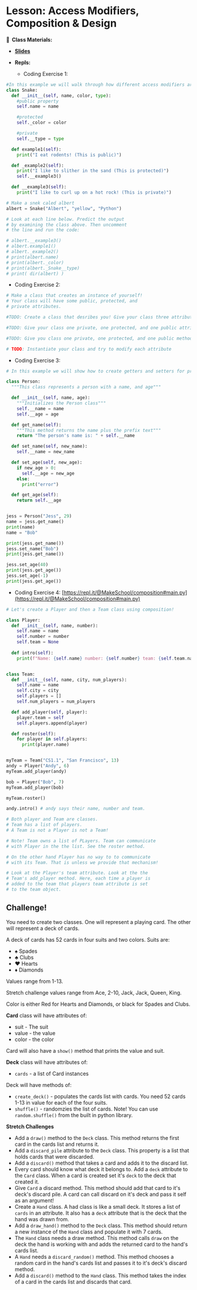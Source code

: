 <!-- .slide: data-background="./Images/header.svg" data-background-repeat="none" data-background-size="40% 40%" data-background-position="center 10%" class="header" -->
# Lesson: Access Modifiers, Composition & Design

<!-- Put a link to the slides so that students can find them -->

**📝 &nbsp;Class Materials:** 
  <!-- Put a link to the slides -->
* [**Slides**](https://docs.google.com/presentation/d/1RkjEvVQsAh6j-r-z1nkuys9g0ejXGoCmGy2AeGIeqbg/edit?usp=sharing)

* **Repls:**
  * Coding Exercise 1: 
  
  <!-- [https://repl.it/@MakeSchool/accessmodifierspython#main.py](https://repl.it/@MakeSchool/accessmodifierspython#main.py) -->

```python
#In this example we will walk through how different access modifiers are indicated in Python
class Snake:
  def __init__(self, name, color, type):
    #public property
    self.name = name

    #protected
    self._color = color

    #private
    self.__type = type

  def example1(self):
    print("I eat rodents! (This is public)")

  def _example2(self):
    print("I like to slither in the sand (This is protected)")
    self.__example3()

  def __example3(self):
    print("I like to curl up on a hot rock! (This is private)")

# Make a snek caled albert
albert = Snake("Albert", "yellow", "Python")

# Look at each line below. Predict the output 
# by examining the class above. Then uncomment 
# the line and run the code: 

# albert.__example3()
# albert.example1()
# albert._example2()
# print(albert.name)
# print(albert._color)
# print(albert._Snake__type)
# print( dir(albert) )

```

  * Coding Exercise 2: 
  
  <!-- [https://repl.it/@MakeSchool/accessmodifierspractice#main.py](https://repl.it/@MakeSchool/accessmodifierspractice#main.py) -->

```python
# Make a class that creates an instance of yourself! 
# Your class will have some public, protected, and 
# private attributes. 

#TODO: Create a class that desribes you! Give your class three attributes

#TODO: Give your class one private, one protected, and one public attribute

#TODO: Give you class one private, one protected, and one public method

# TODO: Instantiate your class and try to modify each attribute

```

  * Coding Exercise 3: 
  
  <!-- [https://repl.it/@JessDahmen/gettersandsetters#main.py](https://repl.it/@JessDahmen/gettersandsetters#main.py) -->

```python
# In this example we will show how to create getters and setters for properties within a class

class Person:
  """This class represents a person with a name, and age"""

  def __init__(self, name, age):
    """Initializes the Person class"""
    self.__name = name
    self.__age = age

  def get_name(self):
    """This method returns the name plus the prefix text"""
    return "The person's name is: " + self.__name

  def set_name(self, new_name):
    self.__name = new_name

  def set_age(self, new_age):
    if new_age > 0:
      self.__age = new_age
    else:
      print("error")

  def get_age(self):
    return self.__age


jess = Person("Jess", 29)
name = jess.get_name()
print(name)
name = "Bob"

print(jess.get_name())
jess.set_name("Bob")
print(jess.get_name())

jess.set_age(40)
print(jess.get_age())
jess.set_age(-1)
print(jess.get_age())
```
  * Coding Exercise 4: [https://repl.it/@MakeSchool/composition#main.py](https://repl.it/@MakeSchool/composition#main.py)

```python
# Let's create a Player and then a Team class using composition!

class Player:
  def __init__(self, name, number):
    self.name = name
    self.number = number
    self.team = None
  
  def intro(self):
    print(f"Name: {self.name} number: {self.number} team: {self.team.name}")


class Team:
  def __init__(self, name, city, num_players):
    self.name = name
    self.city = city
    self.players = []
    self.num_players = num_players

  def add_player(self, player):
    player.team = self
    self.players.append(player)

  def roster(self):
    for player in self.players:
      print(player.name)


myTeam = Team("CS1.1", "San Francisco", 13)
andy = Player("Andy", 6)
myTeam.add_player(andy)

bob = Player("Bob", 7)
myTeam.add_player(bob)

myTeam.roster()

andy.intro() # andy says their name, number and team. 

# Both player and Team are classes. 
# Team has a list of players. 
# A Team is not a Player is not a Team!

# Note! Team owns a list of PLayers. Team can communicate 
# with Player in the the list. See the roster method. 

# On the other hand Player has no way to to communicate 
# with its Team. That is unless we provide that mechanism!

# Look at the Player's team attribute. Look at the the 
# Team's add_player method. Here, each time a player is 
# added to the team that players team attribute is set 
# to the team object. 
```

  <!-- * Coding Exercise 5: [https://repl.it/@MakeSchool/DeckCardsComposition#main.py](https://repl.it/@MakeSchool/DeckCardsComposition#main.py) -->

## Challenge!

You need to create two classes. One will represent a playing card. The other will represent a deck of cards. 

A deck of cards has 52 cards in four suits and two colors. Suits are: 

- ♠️ Spades
- ♣️ Clubs
- ♥️ Hearts
- ♦️ Diamonds

Values range from 1-13. 

Stretch challenge values range from Ace, 2-10, Jack, Jack, Queen, King. 

Color is either Red for Hearts and Diamonds, or black for Spades and Clubs. 

**Card** class will have attributes of:

- suit - The suit
- value - the value
- color - the color

Card will also have a `show()` method that prints the value and suit. 

**Deck** class will have attributes of: 

- `cards` - a list of Card instances 

Deck will have methods of: 

- `create_deck()` - populates the cards list with cards. You need 52 cards 1-13 in value for each of the four suits. 
- `shuffle()` - randomzies the list of cards. Note! You can use `random.shuffle()` from the built in python library. 

**Stretch Challenges**

- Add a `draw()` method to the `Deck` class. This method returns the first card in the cards list and returns it. 
- Add a `discard_pile` attribute to the `Deck` class. This property is a list that holds cards that were discarded. 
- Add a `discard()` method that takes a card and adds it to the discard list. 
- Every card should know what deck it belongs to. Add a `deck` attribute to the `Card` class. When a card is created set it's `deck` to the deck that created it. 
- Give `Card` a discard method. This method should add that card to it's deck's discard pile. A card can call discard on it's deck and pass it self as an argument!
- Create a `Hand` class. A had class is like a small deck. It stores a list of `cards` in an attribute. It also has a `deck` attribute that is the deck that the hand was drawn from.
- Add a `draw_hand()` method to the `Deck` class. This method should return a new instance of the `Hand` class and populate it with 7 cards. 
- The `Hand` class needs a draw method. This method calls `draw` on the deck the hand is working with and adds the returned card to the hand's cards list. 
- A `Hand` needs a `discard_random()` method. This method chooses a random card in the hand's cards list and passes it to it's deck's discard method. 
- Add a `discard()` method to the `Hand` class. This method takes the index of a card in the cards list and discards that card. 
 

